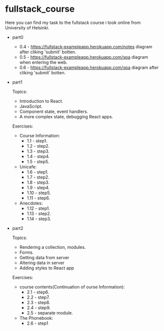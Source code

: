 # fullstack_course

Here you can find my task to the fullstack course i took online from University of Helsinki.

* part0

  * 0.4 - https://fullstack-exampleapp.herokuapp.com/notes diagram after cliking 'submit' botten.
  * 0.5 - https://fullstack-exampleapp.herokuapp.com/spa diagram when entering the web.
  * 0.6 -  https://fullstack-exampleapp.herokuapp.com/spa diagram after cliking 'submit' botten.
  
* part1

  Topics:
    - Introduction to React.
    - JavaScript.
    - Component state, event handlers.
    - A more complex state, debugging React apps.
  
  Exercises:
    * Course Information:
      * 1.1 - step1.
      * 1.2 - step2.
      * 1.3 - step3.
      * 1.4 - step4.
      * 1.5 - step5.
    * Unicafe:
      * 1.6 - step1.
      * 1.7 - step2.
      * 1.8 - step3.
      * 1.9 - step4.
      * 1.10 - step5.
      * 1.11 - step6.
    * Anecdotes:
      * 1.12 - step1.
      * 1.13 - step2.
      * 1.14 - step3.

* part2

  Topics:
   - Rendering a collection, modules.
   - Forms.
   - Getting data from server
   - Altering data in server
   - Adding styles to React app

  Exercises:
    * course contents(Continuation of ourse Information):
      * 2.1 - step6.
      * 2.2 - step7.
      * 2.3 - step8.
      * 2.4 - step9.
      * 2.5 - separate module.
    * The Phonebook:
      * 2.6 - step1
    
